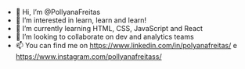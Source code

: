 - 👋 Hi, I’m @PollyanaFreitas
- 👀 I’m interested in learn, learn and learn!
- 🌱 I’m currently learning HTML, CSS, JavaScript and React
- 💞️ I’m looking to collaborate on dev and analytics teams
- 📫 You can find me on https://www.linkedin.com/in/polyanafreitas/ e  https://www.instagram.com/pollyanafreitass/

<!---
PollyanaFreitas/PollyanaFreitas is a ✨ special ✨ repository because its `README.md` (this file) appears on your GitHub profile.
You can click the Preview link to take a look at your changes.
--->
